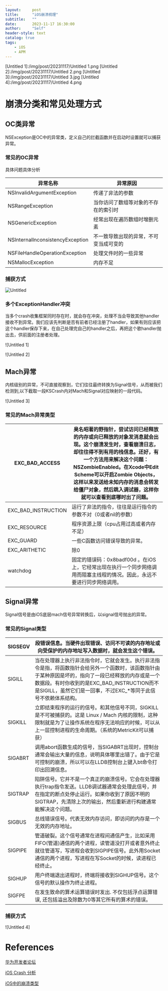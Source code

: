```yaml
---
layout:     post
title:      "iOS崩溃梳理"
subtitle:   ""
date:       2023-11-17 16:30:00
author:     "Self"
header-style: text
catalog: true
tags:
    - iOS
    - APM
---
```


[Untitled]:/img/post/20231117/Untitled.jpeg
[Untitled 1]:/img/post/20231117/Untitled 1.png
[Untitled 2]:/img/post/20231117/Untitled 2.png
[Untitled 3]:/img/post/20231117/Untitled 3.jpg
[Untitled 4]:/img/post/20231117/Untitled 4.png

# 崩溃分类和常见处理方式

## OC类异常

NSException是OC中的异常类，定义自己的拦截函数并在启动时设置就可以捕获异常。

### 常见的OC异常

具体问题具体分析

| 异常名称 | 异常原因 |
| --- | --- |
| NSInvalidArgumentException | 传递了非法的参数 |
| NSRangeException | 当你访问了数组等对象的不存在的索引时 |
| NSGenericException | 经常出现在遍历数组时增删元素 |
| NSInternalInconsistencyException | 不一致导致出现的异常，不可变当成可变的 |
| NSFileHandleOperationException | 处理文件时的一些异常 |
| NSMallocException | 内存不足 |

### 捕获方式

![Untitled]

### 多个ExceptionHandler冲突

当多个crash收集框架同时存在时，就会存在冲突，处理不当会导致其他handler接收不到异常。我们应该先判断是否有前者已经注册了handler，如果有则应该把这个handler保存下来，在自己处理完自己的handler之后，再把这个歌handler抛出去，供前面的注册者处理。

![Untitled 1]

![Untitled 2]

## Mach异常

内核级别的异常，不可直接观察到，它们往往最终转换为Signal信号，从而被我们检测到,以下截取一段KSCrash内对Mach和Signal对应映射的一段代码。

![Untitled 3]

### 常见的Mach异常类型

| EXC_BAD_ACCESS | 臭名昭著的野指针，尝试访问已经释放的内存或向已释放的对象发消息就会出现。这个崩溃发生时，查看崩溃日志，却往往得不到有用的栈信息。还好，有一个方法用来解决这个问题：NSZombieEnabled。在Xcode中Edit Scheme可以开启Zombie Objects，这样以来发送给未知内存的消息会转发给僵尸对象，然后跳入调试器，这样你就可以查看到底哪时出了问题。 |
| --- | --- |
| EXC_BAD_INSTRUCTION | 运行了非法的指令，往往是运行指令的参数不对（0或者nil的参数） |
| EXC_RESOURCE | 程序资源上限（cpu占用过高或者内存不足） |
| EXC_GUARD | 一些C函数访问错误导致的异常。 |
| EXC_ARITHETIC | 除0 |
| watchdog  | 固定的错误码：0x8badf00d  。在iOS上，它经常出现在执行一个同步网络调用而阻塞主线程的情况。因此，永远不要进行同步网络调用。 |

## Signal异常

Signal信号是由iOS底层mach信号异常转换后，以signal信号抛出的异常。

### 常见的Signal类型

| SIGSEGV | 段错误信息。当硬件出现错误、访问不可读的内存地址或向受保护的内存地址写入数据时，就会发生这个错误。 |
| --- | --- |
| SIGILL | 当在处理器上执行非法指令时，它就会发生。执行非法指令是指，将函数指针会给另外一个函数时，该函数指针由于某种原因是坏的，指向了一段已经释放的内存或是一个数据段。有时你收到的是EXC_BAD_INSTRUCTION而不是SIGILL，虽然它们是一回事，不过EXC_*等同于此信号不依赖体系结构。 |
| SIGKILL | 立即结束程序的运行的信号。和其他信号不同，SIGKILL 是不可被捕获的。这是 Linux / Mach 内核的限制，这种限制就是为了让操作系统在程序无法响应的时候，可以从上一层控制进程的生命周期。（系统的MetricKit可以捕获） |
| SIGABRT | 调用abort函数生成的信号，当SIGABRT出现时，控制台通常会输出大量的信息，说明具体哪里出错了。由于它是可控制的崩溃，所以可以在LLDB控制台上键入bt命令打印出回溯信息。 |
| SIGTRAP | 陷阱信号。它并不是一个真正的崩溃信号。它会在处理器执行trap指令发送。LLDB调试器通常会处理此信号，并在指定的断点处停止运行。如果你收到了原因不明的SIGTRAP，先清除上次的输出，然后重新进行构建通常能解决这个问题。 |
| SIGBUS | 总线错误信号。代表无效内存访问，即访问的内存是一个无效的内存地址。 |
| SIGPIPE | 管道破裂。这个信号通常在进程间通信产生，比如采用FIFO(管道)通信的两个进程，读管道没打开或者意外终止就往管道写，写进程会收到SIGPIPE信号。此外用Socket通信的两个进程，写进程在写Socket的时候，读进程已经终止。 |
| SIGHUP | 用户终端退出进程时，终端将接收到SIGHUP信号。这个信号的默认操作为终止进程。 |
| SIGFPE | 在发生致命的算术运算错误时发出. 不仅包括浮点运算错误, 还包括溢出及除数为0等其它所有的算术的错误。 |

### 捕获方式

![Untitled 4]

# References

[华为开发者论坛](https://developer.huawei.com/consumer/cn/forum/topic/0204721042700470435?fid=0101271690375130218)

[iOS Crash 分析](http://zxios.com/2019/10/09/iOS-Crash-分析/)

[iOS中的崩溃类型](https://www.jianshu.com/p/e1a3635ea30c)